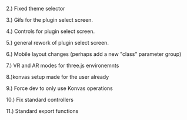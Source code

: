 


2.) Fixed theme selector

3.) Gifs for the plugin select screen.

4.) Controls for plugin select screen.

5.) general rework of plugin select screen.

6.) Mobile layout changes (perhaps add a new "class" parameter group)

7.) VR and AR modes for three.js environemnts

8.)konvas setup made for the user already

9.) Force dev to only use Konvas operations

10.) Fix standard controllers

11.) Standard export functions
